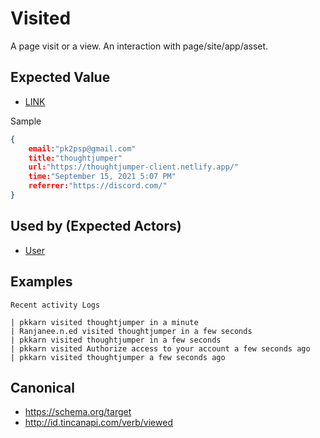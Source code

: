 # Visited
A page visit or a view. An interaction with page/site/app/asset.

## Expected Value
* [LINK]()

Sample
```json
{
    email:"pk2psp@gmail.com"
    title:"thoughtjumper"
    url:"https://thoughtjumper-client.netlify.app/"
    time:"September 15, 2021 5:07 PM"
    referrer:"https://discord.com/"
}
```

## Used by (Expected Actors)
* [User]()

## Examples

```
Recent activity Logs

| pkkarn visited thoughtjumper in a minute
| Ranjanee.n.ed visited thoughtjumper in a few seconds
| pkkarn visited thoughtjumper in a few seconds
| pkkarn visited Authorize access to your account a few seconds ago
| pkkarn visited thoughtjumper a few seconds ago

```

## Canonical
* https://schema.org/target
* http://id.tincanapi.com/verb/viewed






